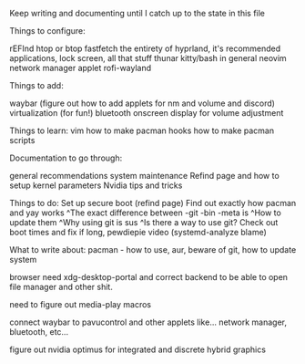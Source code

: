 Keep writing and documenting until I catch up to the state in this file



Things to configure:

rEFInd
htop or btop
fastfetch
the entirety of hyprland, it's recommended applications, lock screen, all that stuff
thunar
kitty/bash in general
neovim
network manager applet
rofi-wayland


Things to add:

waybar (figure out how to add applets for nm and volume and discord)
virtualization (for fun!)
bluetooth
onscreen display for volume adjustment


Things to learn:
vim
how to make pacman hooks
how to make pacman scripts


Documentation to go through: 

general recommendations
system maintenance
Refind page and how to setup kernel parameters
Nvidia tips and tricks


Things to do:
Set up secure boot (refind page)
Find out exactly how pacman and yay works
        ^The exact difference between -git -bin -meta is
        ^How to update them
        ^Why using git is sus
        ^Is there a way to use git?
Check out boot times and fix if long, pewdiepie video (systemd-analyze blame)



What to write about:
pacman - how to use, aur, beware of git, how to update system




browser need xdg-desktop-portal and correct backend to be able to open file manager and other shit.

need to figure out media-play macros

connect waybar to pavucontrol and other applets like... network manager, bluetooth, etc...

figure out nvidia optimus for integrated and discrete hybrid graphics

